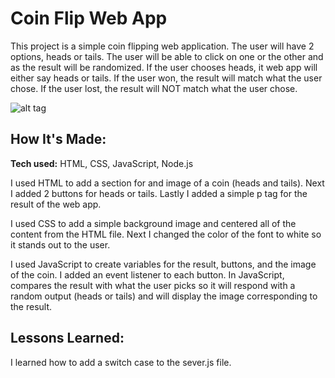 # Coin Flip Web App
This project is a simple coin flipping web application. The user will have 2 options, heads or tails. The user will be able to click on one or the other and as the result will be randomized. If the user chooses heads, it web app will either say heads or tails. If the user won, the result will match what the user chose. If the user lost, the result will NOT match what the user chose.


![alt tag](https://github.com/TimTran-Dev/node-coin-flip-bootcamp/blob/answer/Coin%20flip%20image.png)

## How It's Made:

**Tech used:** HTML, CSS, JavaScript, Node.js

I used HTML to add a section for and image of a coin (heads and tails). Next I added 2 buttons for heads or tails. Lastly I added a simple p tag for the result of the web app.

I used CSS to add a simple background image and centered all of the content from the HTML file. Next I changed the color of the font to white so it stands out to the user. 

I used JavaScript to create variables for the result, buttons, and the image of the coin. I added an event listener to each button. In JavaScript, compares the result with what the user picks so it will respond with a random output (heads or tails) and will display the image corresponding to the result.

## Lessons Learned:

I learned how to add a switch case to the sever.js file. 

